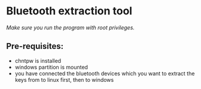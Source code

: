 # Bluetooth extraction tool

*Make sure you run the program with root privileges.*

## Pre-requisites:
- chntpw is installed
- windows partition is mounted
- you have connected the bluetooth devices which you want to extract the keys from to linux first, then to windows
